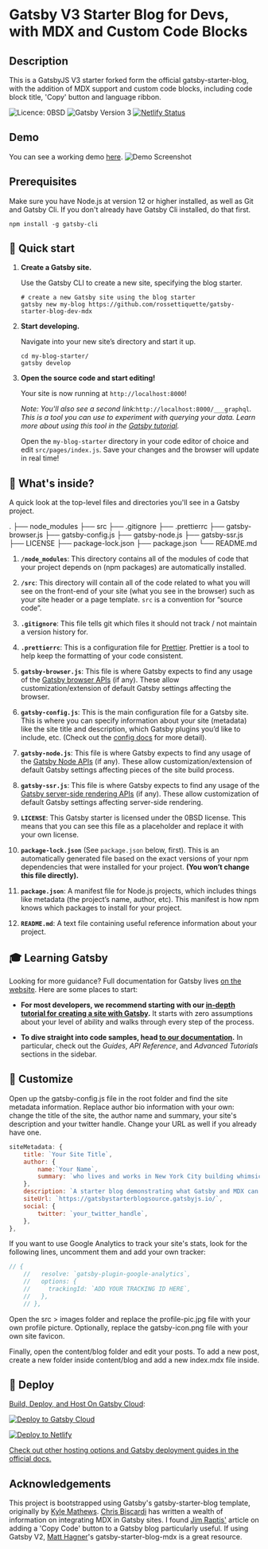 # Gatsby V3 Starter Blog for Devs, with MDX and Custom Code Blocks

## Description

This is a GatsbyJS V3 starter forked form the official gatsby-starter-blog, with the addition of MDX support and custom code blocks, including code block title, 'Copy' button and language ribbon.

![Licence: 0BSD](https://img.shields.io/github/license/rossettiquette/gatsby-starter-blog-dev-mdx) ![Gatsby Version 3](https://img.shields.io/badge/Gatsby-V3-blueviolet) [![Netlify Status](https://api.netlify.com/api/v1/badges/35f57f2e-1841-44b3-982c-d92060cee477/deploy-status)](https://app.netlify.com/sites/gatsby-starter-blog-dev-mdx/deploys)

## Demo

You can see a working demo [here](https://gatsby-starter-blog-dev-mdx.netlify.app/).
![Demo Screenshot](https://github.com/rossettiquette/gatsby-starter-blog-dev-mdx/blob/main/src/images/demo.jpg?raw=true)

## Prerequisites

Make sure you have Node.js at version 12 or higher installed, as well as Git and Gatsby Cli. If you don't already have Gatsby Cli installed, do that first.

```shell
npm install -g gatsby-cli
```

## 🚀 Quick start

1. **Create a Gatsby site.**

   Use the Gatsby CLI to create a new site, specifying the blog starter.

   ```shell
   # create a new Gatsby site using the blog starter
   gatsby new my-blog https://github.com/rossettiquette/gatsby-starter-blog-dev-mdx
   ```

2. **Start developing.**

   Navigate into your new site’s directory and start it up.

   ```shell
   cd my-blog-starter/
   gatsby develop
   ```

3. **Open the source code and start editing!**

   Your site is now running at `http://localhost:8000`!

   _Note: You'll also see a second link:_`http://localhost:8000/___graphql`_. This is a tool you can use to experiment with querying your data. Learn more about using this tool in the [Gatsby tutorial](https://www.gatsbyjs.com/tutorial/part-five/#introducing-graphiql)._

   Open the `my-blog-starter` directory in your code editor of choice and edit `src/pages/index.js`. Save your changes and the browser will update in real time!

## 🧐 What's inside?

A quick look at the top-level files and directories you'll see in a Gatsby project.

.
├── node_modules
├── src
├── .gitignore
├── .prettierrc
├── gatsby-browser.js
├── gatsby-config.js
├── gatsby-node.js
├── gatsby-ssr.js
├── LICENSE
├── package-lock.json
├── package.json
└── README.md

1. **`/node_modules`**: This directory contains all of the modules of code that your project depends on (npm packages) are automatically installed.

2. **`/src`**: This directory will contain all of the code related to what you will see on the front-end of your site (what you see in the browser) such as your site header or a page template. `src` is a convention for “source code”.

3. **`.gitignore`**: This file tells git which files it should not track / not maintain a version history for.

4. **`.prettierrc`**: This is a configuration file for [Prettier](https://prettier.io/). Prettier is a tool to help keep the formatting of your code consistent.

5. **`gatsby-browser.js`**: This file is where Gatsby expects to find any usage of the [Gatsby browser APIs](https://www.gatsbyjs.com/docs/browser-apis/) (if any). These allow customization/extension of default Gatsby settings affecting the browser.

6. **`gatsby-config.js`**: This is the main configuration file for a Gatsby site. This is where you can specify information about your site (metadata) like the site title and description, which Gatsby plugins you’d like to include, etc. (Check out the [config docs](https://www.gatsbyjs.com/docs/gatsby-config/) for more detail).

7. **`gatsby-node.js`**: This file is where Gatsby expects to find any usage of the [Gatsby Node APIs](https://www.gatsbyjs.com/docs/node-apis/) (if any). These allow customization/extension of default Gatsby settings affecting pieces of the site build process.

8. **`gatsby-ssr.js`**: This file is where Gatsby expects to find any usage of the [Gatsby server-side rendering APIs](https://www.gatsbyjs.com/docs/ssr-apis/) (if any). These allow customization of default Gatsby settings affecting server-side rendering.

9. **`LICENSE`**: This Gatsby starter is licensed under the 0BSD license. This means that you can see this file as a placeholder and replace it with your own license.

10. **`package-lock.json`** (See `package.json` below, first). This is an automatically generated file based on the exact versions of your npm dependencies that were installed for your project. **(You won’t change this file directly).**

11. **`package.json`**: A manifest file for Node.js projects, which includes things like metadata (the project’s name, author, etc). This manifest is how npm knows which packages to install for your project.

12. **`README.md`**: A text file containing useful reference information about your project.

## 🎓 Learning Gatsby

Looking for more guidance? Full documentation for Gatsby lives [on the website](https://www.gatsbyjs.com/). Here are some places to start:

- **For most developers, we recommend starting with our [in-depth tutorial for creating a site with Gatsby](https://www.gatsbyjs.com/tutorial/).** It starts with zero assumptions about your level of ability and walks through every step of the process.

- **To dive straight into code samples, head [to our documentation](https://www.gatsbyjs.com/docs/).** In particular, check out the _Guides_, _API Reference_, and _Advanced Tutorials_ sections in the sidebar.

## 🦄 Customize

Open up the gatsby-config.js file in the root folder and find the site metadata information. Replace author bio information with your own: change the title of the site, the author name and summary, your site's description and your twitter handle. Change your URL as well if you already have one.

```gatsby-config.js
siteMetadata: {
    title: `Your Site Title`,
    author: {
        name:`Your Name`,
        summary: `who lives and works in New York City building whimsical things.`,
    },
    description: `A starter blog demonstrating what Gatsby and MDX can do.`,
    siteUrl: `https://gatsbystarterblogsource.gatsbyjs.io/`,
    social: {
        twitter: `your_twitter_handle`,
    },
},
```

If you want to use Google Analytics to track your site's stats, look for the following lines, uncomment them and add your own tracker:

```gatsby-config.js
// {
    //   resolve: `gatsby-plugin-google-analytics`,
    //   options: {
    //     trackingId: `ADD YOUR TRACKING ID HERE`,
    //   },
    // },
```

Open the src > images folder and replace the profile-pic.jpg file with your own profile picture. Optionally, replace the gatsby-icon.png file with your own site favicon.

Finally, open the content/blog folder and edit your posts. To add a new post, create a new folder inside content/blog and add a new index.mdx file inside.

## 💫 Deploy

[Build, Deploy, and Host On Gatsby Cloud](https://www.gatsbyjs.com/cloud/):

[![Deploy to Gatsby Cloud](https://www.gatsbyjs.com/deploynow.svg)](https://www.gatsbyjs.com/dashboard/deploynow?url=https://github.com/gatsbyjs/gatsby-starter-blog)

[![Deploy to Netlify](https://www.netlify.com/img/deploy/button.svg)](https://app.netlify.com/start/deploy?repository=https://github.com/gatsbyjs/gatsby-starter-blog)

[Check out other hosting options and Gatsby deployment guides in the official docs.](https://www.gatsbyjs.com/docs/how-to/previews-deploys-hosting/)

## Acknowledgements

This project is bootstrapped using Gatsby's gatsby-starter-blog template, originally by [Kyle Mathews](https://bricolage.io/). [Chris Biscardi](https://www.christopherbiscardi.com/) has written a wealth of information on integrating MDX in Gatsby sites. I found [Jim Raptis'](https://raptis.wtf/blog/gatsby-mdx-copy-code-button-with-confetti/) article on adding a 'Copy Code' button to a Gatsby blog particularly useful. If using Gatsby V2, [Matt Hagner](https://www.matthagner.com/)'s gatsby-starter-blog-mdx is a great resource.
